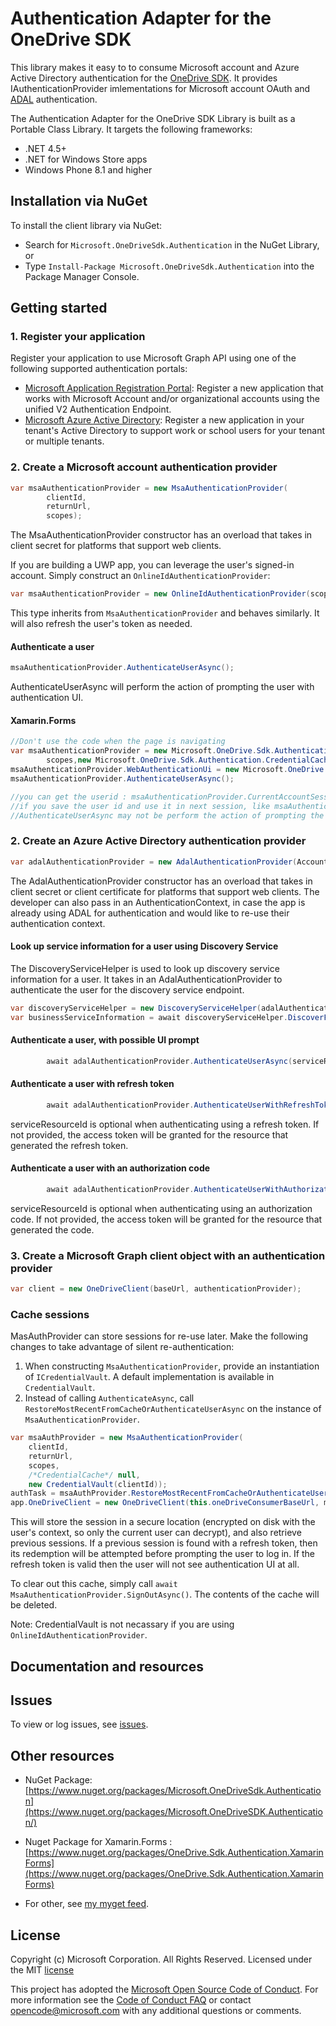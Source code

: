 # Authentication Adapter for the OneDrive SDK

This library makes it easy to to consume Microsoft account and Azure Active Directory authentication for the [OneDrive SDK](https://github.com/OneDrive/onedrive-sdk-csharp). It provides IAuthenticationProvider imlementations for Microsoft account OAuth and [ADAL](https://github.com/AzureAD/azure-activedirectory-library-for-dotnet) authentication.

The Authentication Adapter for the OneDrive SDK Library is built as a Portable Class Library. It targets the following frameworks:

* .NET 4.5+
* .NET for Windows Store apps
* Windows Phone 8.1 and higher

## Installation via NuGet

To install the client library via NuGet:

* Search for `Microsoft.OneDriveSdk.Authentication` in the NuGet Library, or
* Type `Install-Package Microsoft.OneDriveSdk.Authentication` into the Package Manager Console.

## Getting started

### 1. Register your application

Register your application to use Microsoft Graph API using one of the following
supported authentication portals:

* [Microsoft Application Registration Portal](https://apps.dev.microsoft.com):
  Register a new application that works with Microsoft Account and/or
  organizational accounts using the unified V2 Authentication Endpoint.
* [Microsoft Azure Active Directory](https://manage.windowsazure.com): Register
  a new application in your tenant's Active Directory to support work or school
  users for your tenant or multiple tenants.
  
### 2. Create a Microsoft account authentication provider

```csharp
var msaAuthenticationProvider = new MsaAuthenticationProvider(
        clientId,
        returnUrl,
        scopes);
```

The MsaAuthenticationProvider constructor has an overload that takes in client secret for platforms that support web clients.

If you are building a UWP app, you can leverage the user's signed-in account. Simply construct an `OnlineIdAuthenticationProvider`:

```csharp
var msaAuthenticationProvider = new OnlineIdAuthenticationProvider(scopes);
```

This type inherits from `MsaAuthenticationProvider` and behaves similarly. It will also refresh the user's token as needed.

#### Authenticate a user

```csharp
msaAuthenticationProvider.AuthenticateUserAsync();
```

AuthenticateUserAsync will perform the action of prompting the user with authentication UI.

#### Xamarin.Forms

```csharp
//Don't use the code when the page is navigating
var msaAuthenticationProvider = new Microsoft.OneDrive.Sdk.Authentication.MsaAuthenticationProvider(clientId,null, renavurl,
        scopes,new Microsoft.OneDrive.Sdk.Authentication.CredentialCache(),new Microsoft.OneDrive.Sdk.Authentication.CredentialVault(clientId));
msaAuthenticationProvider.WebAuthenticationUi = new Microsoft.OneDrive.Sdk.Authentication.FormsWebAuthenticationUi(this.Navigation);//"this" is a page.
msaAuthenticationProvider.AuthenticateUserAsync();

//you can get the userid : msaAuthenticationProvider.CurrentAccountSession.UserId
//if you save the user id and use it in next session, like msaAuthenticationProvider.AuthenticateUserAsync(lastSessionUserId);
//AuthenticateUserAsync may not be perform the action of prompting the user with authentication UI.

```

### 2. Create an Azure Active Directory authentication provider

```csharp
var adalAuthenticationProvider = new AdalAuthenticationProvider(AccountSelection.AadClientId, AccountSelection.AadReturnUrl);
```

The AdalAuthenticationProvider constructor has an overload that takes in client secret or client certificate for platforms that support web clients.
The developer can also pass in an AuthenticationContext, in case the app is already using ADAL for authentication and would like to re-use their authentication context.

#### Look up service information for a user using Discovery Service

The DiscoveryServiceHelper is used to look up discovery service information for a user. It takes in an AdalAuthenticationProvider to authenticate the user for the discovery service endpoint.

```csharp
var discoveryServiceHelper = new DiscoveryServiceHelper(adalAuthenticationProvider);
var businessServiceInformation = await discoveryServiceHelper.DiscoverFilesEndpointInformationForUserAsync();
```

#### Authenticate a user, with possible UI prompt

```csharp
        await adalAuthenticationProvider.AuthenticateUserAsync(serviceResourceId);
```

#### Authenticate a user with refresh token

```csharp
        await adalAuthenticationProvider.AuthenticateUserWithRefreshTokenAsync(refreshToken, serviceResourceId);
```

serviceResourceId is optional when authenticating using a refresh token. If not provided, the access token will be granted for the resource that generated the refresh token.

#### Authenticate a user with an authorization code

```csharp
        await adalAuthenticationProvider.AuthenticateUserWithAuthorizationCodeAsync(authorizationCode, serviceResourceId);
```

serviceResourceId is optional when authenticating using an authorization code. If not provided, the access token will be granted for the resource that generated the code.

### 3. Create a Microsoft Graph client object with an authentication provider

```csharp
var client = new OneDriveClient(baseUrl, authenticationProvider);
```

### Cache sessions

MasAuthProvider can store sessions for re-use later. Make the following changes to take advantage of silent re-authentication:
1. When constructing `MsaAuthenticationProvider`, provide an instantiation of `ICredentialVault`. A default implementation is available in `CredentialVault`.
2. Instead of calling `AuthenticateAsync`, call `RestoreMostRecentFromCacheOrAuthenticateUserAsync` on the instance of `MsaAuthenticationProvider`.

```csharp
var msaAuthProvider = new MsaAuthenticationProvider(
    clientId,
    returnUrl,
    scopes,
    /*CredentialCache*/ null,
    new CredentialVault(clientId));
authTask = msaAuthProvider.RestoreMostRecentFromCacheOrAuthenticateUserAsync();
app.OneDriveClient = new OneDriveClient(this.oneDriveConsumerBaseUrl, msaAuthProvider);
```

This will store the session in a secure location (encrypted on disk with the user's context, so only the current user can decrypt), and also retrieve previous sessions.
If a previous session is found with a refresh token, then its redemption will be attempted before prompting the user to log in. If the refresh token is valid then the user
will not see authentication UI at all.

To clear out this cache, simply call `await MsaAuthenticationProvider.SignOutAsync()`. The contents of the cache will be deleted.

Note: CredentialVault is not necassary if you are using `OnlineIdAuthenticationProvider`.

## Documentation and resources


## Issues

To view or log issues, see [issues](https://github.com/yinyue200/onedrive-sdk-dotnet-msa-auth-adapter/issues).

## Other resources

* NuGet Package: [https://www.nuget.org/packages/Microsoft.OneDriveSdk.Authentication](https://www.nuget.org/packages/Microsoft.OneDriveSDK.Authentication/)

* Nuget Package for Xamarin.Forms : [https://www.nuget.org/packages/OneDrive.Sdk.Authentication.XamarinForms](https://www.nuget.org/packages/OneDrive.Sdk.Authentication.XamarinForms)

* For other, see [my myget feed](https://www.myget.org/feed/Packages/yinyue200).


## License

Copyright (c) Microsoft Corporation. All Rights Reserved. Licensed under the MIT [license](LICENSE.txt)

This project has adopted the [Microsoft Open Source Code of Conduct](https://opensource.microsoft.com/codeofconduct/). For more information see the [Code of Conduct FAQ](https://opensource.microsoft.com/codeofconduct/faq/) or contact [opencode@microsoft.com](mailto:opencode@microsoft.com) with any additional questions or comments.
